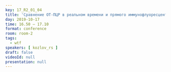 ```yaml
---
key: 17_R2_01_04
title: 'Сравнение ОТ-ПЦР в реальном времени и прямого иммунофлуоресцентного теста на обнаружение хантавирусов в лёгких у крыс'
day: 2019-10-17
time: 16.50 – 17.10
format: conference
room: room-2
tags:
  - wtf
speakers: [ kozlov_rs ]
draft: false
videoId: null
presentation: null
---
```

